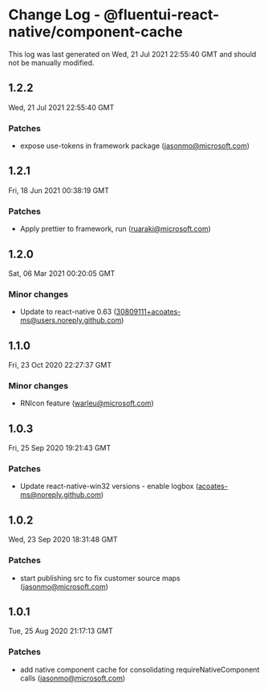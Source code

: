 # Change Log - @fluentui-react-native/component-cache

This log was last generated on Wed, 21 Jul 2021 22:55:40 GMT and should not be manually modified.

<!-- Start content -->

## 1.2.2

Wed, 21 Jul 2021 22:55:40 GMT

### Patches

- expose use-tokens in framework package (jasonmo@microsoft.com)

## 1.2.1

Fri, 18 Jun 2021 00:38:19 GMT

### Patches

- Apply prettier to framework, run (ruaraki@microsoft.com)

## 1.2.0

Sat, 06 Mar 2021 00:20:05 GMT

### Minor changes

- Update to react-native 0.63 (30809111+acoates-ms@users.noreply.github.com)

## 1.1.0

Fri, 23 Oct 2020 22:27:37 GMT

### Minor changes

- RNIcon feature (warleu@microsoft.com)

## 1.0.3

Fri, 25 Sep 2020 19:21:43 GMT

### Patches

- Update react-native-win32 versions - enable logbox (acoates-ms@noreply.github.com)

## 1.0.2

Wed, 23 Sep 2020 18:31:48 GMT

### Patches

- start publishing src to fix customer source maps (jasonmo@microsoft.com)

## 1.0.1

Tue, 25 Aug 2020 21:17:13 GMT

### Patches

- add native component cache for consolidating requireNativeComponent calls (jasonmo@microsoft.com)
